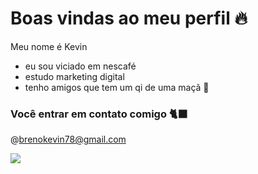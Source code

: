 # Boas vindas ao meu perfil 🔥
Meu nome é Kevin
- eu sou viciado em nescafé
- estudo marketing digital
- tenho amigos que tem um qi de uma maçã 🍎

### Você entrar em contato comigo 🐈‍⬛
@brenokevin78@gmail.com



![](https://media1.tenor.com/m/n2KVEj7EkecAAAAC/better-call-saul-saul-goodman.gif)
